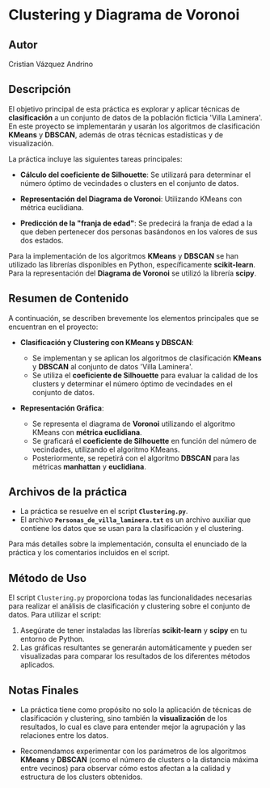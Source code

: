 # Clustering y Diagrama de Voronoi

## Autor
Cristian Vázquez Andrino

## Descripción

El objetivo principal de esta práctica es explorar y aplicar técnicas de **clasificación** a un conjunto de datos de la población ficticia 'Villa Laminera'. En este proyecto se implementarán y usarán los algoritmos de clasificación **KMeans** y **DBSCAN**, además de otras técnicas estadísticas y de visualización.

La práctica incluye las siguientes tareas principales:

- **Cálculo del coeficiente de Silhouette**: Se utilizará para determinar el número óptimo de vecindades o clusters en el conjunto de datos.
  
- **Representación del Diagrama de Voronoi**: Utilizando KMeans con métrica euclidiana.
  
- **Predicción de la "franja de edad"**: Se predecirá la franja de edad a la que deben pertenecer dos personas basándonos en los valores de sus dos estados.

Para la implementación de los algoritmos **KMeans** y **DBSCAN** se han utilizado las librerías disponibles en Python, específicamente **scikit-learn**. Para la representación del **Diagrama de Voronoi** se utilizó la librería **scipy**.

## Resumen de Contenido

A continuación, se describen brevemente los elementos principales que se encuentran en el proyecto:

- **Clasificación y Clustering con KMeans y DBSCAN**: 
  - Se implementan y se aplican los algoritmos de clasificación **KMeans** y **DBSCAN** al conjunto de datos 'Villa Laminera'.
  - Se utiliza el **coeficiente de Silhouette** para evaluar la calidad de los clusters y determinar el número óptimo de vecindades en el conjunto de datos.

- **Representación Gráfica**:
  - Se representa el diagrama de **Voronoi** utilizando el algoritmo KMeans con **métrica euclidiana**.
  - Se graficará el **coeficiente de Silhouette** en función del número de vecindades, utilizando el algoritmo KMeans.
  - Posteriormente, se repetirá con el algoritmo **DBSCAN** para las métricas **manhattan** y **euclidiana**.

## Archivos de la práctica
  - La práctica se resuelve en el script **`Clustering.py`**.
  - El archivo **`Personas_de_villa_laminera.txt`** es un archivo auxiliar que contiene los datos que se usan para la clasificación y el clustering.
  
  Para más detalles sobre la implementación, consulta el enunciado de la práctica y los comentarios incluidos en el script.

## Método de Uso

El script `Clustering.py` proporciona todas las funcionalidades necesarias para realizar el análisis de clasificación y clustering sobre el conjunto de datos. Para utilizar el script:

1. Asegúrate de tener instaladas las librerías **scikit-learn** y **scipy** en tu entorno de Python.
2. Las gráficas resultantes se generarán automáticamente y pueden ser visualizadas para comparar los resultados de los diferentes métodos aplicados.

## Notas Finales

- La práctica tiene como propósito no solo la aplicación de técnicas de clasificación y clustering, sino también la **visualización** de los resultados, lo cual es clave para entender mejor la agrupación y las relaciones entre los datos.

- Recomendamos experimentar con los parámetros de los algoritmos **KMeans** y **DBSCAN** (como el número de clusters o la distancia máxima entre vecinos) para observar cómo estos afectan a la calidad y estructura de los clusters obtenidos.
